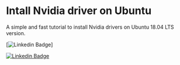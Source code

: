 # Intall Nvidia driver on Ubuntu
A simple and fast tutorial to install Nvidia drivers on Ubuntu 18.04 LTS version.


[![Linkedin Badge](https://images.bjorn3d.com/Material/revimages/video/Nvidia_GTX680/NV_GF_GTX_preferred_badge_FOR_WEB_ONLY.png)]

[![Linkedin Badge](<img src="https://images.bjorn3d.com/Material/revimages/video/Nvidia_GTX680/NV_GF_GTX_preferred_badge_FOR_WEB_ONLY.png" width="100" />)](https://www.linkedin.com/in/italo-de-pontes-oliveira/)

